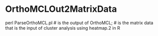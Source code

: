 # OrthoMCLOut2MatrixData
perl ParseOrthoMCL.pl <Ortho><OU>
#<Ortho>   is the output of OrthoMCL;
#<OU>        is the matrix data that is the input of cluster analysis using heatmap.2 in R
